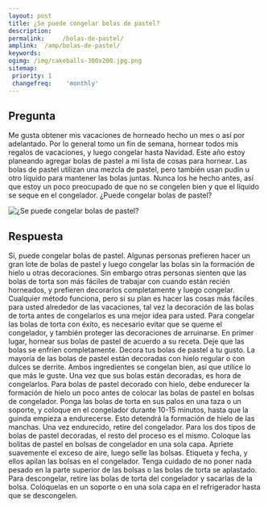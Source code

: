 ```yaml
---
layout: post
title: ¿Se puede congelar bolas de pastel?  
description: 
permalink:     /bolas-de-pastel/
amplink:  /amp/bolas-de-pastel/
keywords: 
ogimg: /img/cakeballs-300x200.jpg.png
sitemap:
 priority: 1
 changefreq:    'monthly'
---
```




## Pregunta

Me gusta obtener mis vacaciones de horneado hecho un mes o así por adelantado. Por lo general tomo un fin de semana, hornear todos mis regalos de vacaciones, y luego congelar hasta Navidad. Este año estoy planeando agregar bolas de pastel a mi lista de cosas para hornear. Las bolas de pastel utilizan una mezcla de pastel, pero también usan pudín u otro líquido para mantener las bolas juntas. Nunca los he hecho antes, así que estoy un poco preocupado de que no se congelen bien y que el líquido se seque en el congelador. ¿Puede congelar bolas de pastel?


![¿Se puede congelar bolas de pastel?](https://sepuedecongelar.com/img/cakeballs-300x200.jpg "¿Se puede congelar bolas de pastel?" )


## Respuesta

Sí, puede congelar bolas de pastel. Algunas personas prefieren hacer un gran lote de bolas de pastel y luego congelar las bolas sin la formación de hielo u otras decoraciones. Sin embargo otras personas sienten que las bolas de torta son más fáciles de trabajar con cuando están recién horneados, y prefieren decorarlos completamente y luego congelar. Cualquier método funciona, pero si su plan es hacer las cosas más fáciles para usted alrededor de las vacaciones, tal vez la decoración de las bolas de torta antes de congelarlos es una mejor idea para usted.
Para congelar las bolas de torta con éxito, es necesario evitar que se queme el congelador, y también proteger las decoraciones de arruinarse. En primer lugar, hornear sus bolas de pastel de acuerdo a su receta. Deje que las bolas se enfríen completamente. Decora tus bolas de pastel a tu gusto. La mayoría de las bolas de pastel están decoradas con hielo regular o con dulces se derrite. Ambos ingredientes se congelan bien, así que utilice lo que más le guste.
Una vez que sus bolas están decoradas, es hora de congelarlos. Para bolas de pastel decorado con hielo, debe endurecer la formación de hielo un poco antes de colocar las bolas de pastel en bolsas de congelador. Ponga las bolas de torta en sus palos en una taza o un soporte, y coloque en el congelador durante 10-15 minutos, hasta que la guinda empieza a endurecerse. Esto detendrá la formación de hielo de las manchas. Una vez endurecido, retire del congelador.
Para los dos tipos de bolas de pastel decoradas, el resto del proceso es el mismo. Coloque las bolitas de pastel en bolsas de congelador en una sola capa. Apriete suavemente el exceso de aire, luego selle las bolsas. Etiqueta y fecha, y ellos apilan las bolsas en el congelador. Tenga cuidado de no poner nada pesado en la parte superior de las bolsas o las bolas de torta se aplastado. Para descongelar, retire las bolas de torta del congelador y sacarlas de la bolsa. Colóquelas en un soporte o en una sola capa en el refrigerador hasta que se descongelen.